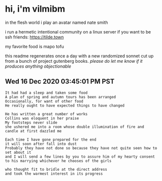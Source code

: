 # hi, i'm vilmibm

in the flesh world i play an avatar named nate smith

i run a hermetic intentional community on a linux server if you want to be ssh friends: https://tilde.town

my favorite food is mapo tofu

this readme regenerates once a day with a new randomized sonnet cut up from a bunch of project gutenberg books.
_please do let me know if it produces anything objectionable_

## Wed 16 Dec 2020 03:45:01 PM PST

    It had had a sleep and taken some food
    A plan of spring and autumn tours has been arranged
    Occasionally, for want of other food
    He really ought to have expected things to have changed
    
    He has written a great number of works
    Collins was eloquent in her praise
    My footsteps never slide
    she ushered me into a room whose double illumination of fire and candle at first dazzled me
    
    Each time I have gone prepared for the end
    it will soon after fall into dust
    Probably they have not done so because they have not quite seen how to set about it
    and I will send a few lines by you to assure him of my hearty consent to his marrying whichever he chooses of the girls
    
    who thought fit to bridle at the direct address
    and took the warmest interest in its progress
